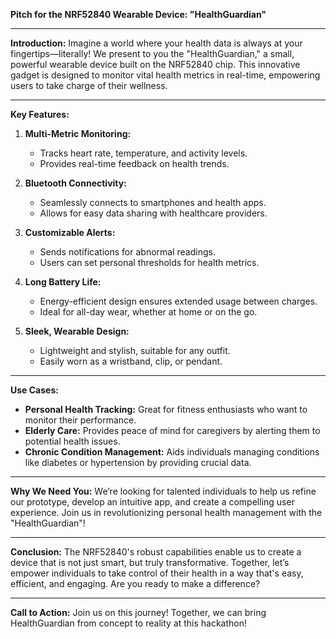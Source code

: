 **Pitch for the NRF52840 Wearable Device: "HealthGuardian"**

---

**Introduction:**
Imagine a world where your health data is always at your fingertips—literally! We present to you the "HealthGuardian," a small, powerful wearable device built on the NRF52840 chip. This innovative gadget is designed to monitor vital health metrics in real-time, empowering users to take charge of their wellness.

---

**Key Features:**

1. **Multi-Metric Monitoring:**
   - Tracks heart rate, temperature, and activity levels.
   - Provides real-time feedback on health trends.

2. **Bluetooth Connectivity:**
   - Seamlessly connects to smartphones and health apps.
   - Allows for easy data sharing with healthcare providers.

3. **Customizable Alerts:**
   - Sends notifications for abnormal readings.
   - Users can set personal thresholds for health metrics.

4. **Long Battery Life:**
   - Energy-efficient design ensures extended usage between charges.
   - Ideal for all-day wear, whether at home or on the go.

5. **Sleek, Wearable Design:**
   - Lightweight and stylish, suitable for any outfit.
   - Easily worn as a wristband, clip, or pendant.

---

**Use Cases:**

- **Personal Health Tracking:** Great for fitness enthusiasts who want to monitor their performance.
- **Elderly Care:** Provides peace of mind for caregivers by alerting them to potential health issues.
- **Chronic Condition Management:** Aids individuals managing conditions like diabetes or hypertension by providing crucial data.

---

**Why We Need You:**
We’re looking for talented individuals to help us refine our prototype, develop an intuitive app, and create a compelling user experience. Join us in revolutionizing personal health management with the "HealthGuardian"!

---

**Conclusion:**
The NRF52840's robust capabilities enable us to create a device that is not just smart, but truly transformative. Together, let’s empower individuals to take control of their health in a way that's easy, efficient, and engaging. Are you ready to make a difference?

---

**Call to Action:**
Join us on this journey! Together, we can bring HealthGuardian from concept to reality at this hackathon!
